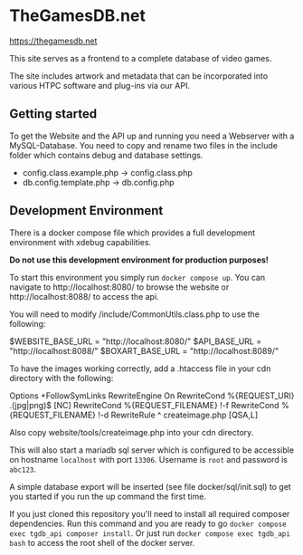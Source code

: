 TheGamesDB.net
==============

https://thegamesdb.net

This site serves as a frontend to a complete database of video games.

The site includes artwork and metadata that can be incorporated into various HTPC software and plug-ins via our API.



Getting started
---------------

To get the Website and the API up and running you need a Webserver with a MySQL-Database.
You need to copy and rename two files in the include folder which contains debug and database settings.

- config.class.example.php -> config.class.php
- db.config.template.php -> db.config.php

Development Environment
---------------

There is a docker compose file which provides a full development environment with xdebug capabilities.

**Do not use this development environment for production purposes!**

To start this environment you simply run `docker compose up`.
You can navigate to http://localhost:8080/ to browse the website or http://localhost:8088/ to access the api.

You will need to modify /include/CommonUtils.class.php to use the following:

$WEBSITE_BASE_URL = "http://localhost:8080/"
$API_BASE_URL = "http://localhost:8088/"
$BOXART_BASE_URL = "http://localhost:8089/"

To have the images working correctly, add a .htaccess file in your cdn directory with the following:

Options +FollowSymLinks
RewriteEngine On
RewriteCond %{REQUEST_URI} .(jpg|png)$ [NC]
RewriteCond %{REQUEST_FILENAME} !-f
RewriteCond %{REQUEST_FILENAME} !-d
RewriteRule ^ createimage.php [QSA,L]

Also copy website/tools/createimage.php into your cdn directory.

This will also start a mariadb sql server which is configured to be accessible on hostname `localhost` with port `13306`.
Username is `root` and password is `abc123`.

A simple database export will be inserted (see file docker/sql/init.sql) to get you started if you run the up command the first time.

If you just cloned this repository you'll need to install all required composer dependencies. Run this command and you are ready to go `docker compose exec tgdb_api composer install`.
Or just run `docker compose exec tgdb_api bash` to access the root shell of the docker server.
